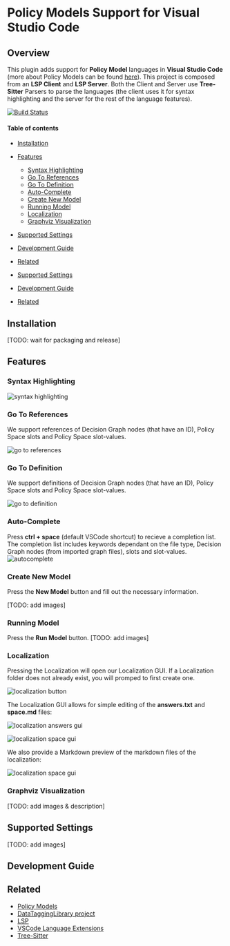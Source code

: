 # Policy Models Support for Visual Studio Code <!-- omit in toc -->

## Overview <!-- omit in toc -->

This plugin adds support for **Policy Model** languages in **Visual Studio Code** (more about Policy Models can be found [here](https://datatagginglibrary.readthedocs.io/en/latest/index.html#)).
This project is composed from an **LSP Client** and **LSP Server**.
Both the Client and Server use **Tree-Sitter** Parsers to parse the languages (the client uses it for syntax highlighting and the server for the rest of the language features).



[![Build Status](https://travis-ci.org/wolfj123/PolicyModelsPlugin.svg?branch=master)](https://travis-ci.org/wolfj123/PolicyModelsPlugin)

#### Table of contents  <!-- omit in toc -->

- [Installation](#installation)
- [Features](#features)
	- [Syntax Highlighting](#syntax-highlighting)
	- [Go To References](#go-to-references)
	- [Go To Definition](#go-to-definition)
	- [Auto-Complete](#auto-complete)
	- [Create New Model](#create-new-model)
	- [Running Model](#running-model)
	- [Localization](#localization)
	- [Graphviz Visualization](#graphviz-visualization)
- [Supported Settings](#supported-settings)
- [Development Guide](#development-guide)
- [Related](#related)

- [Supported Settings](#supported-settings)
- [Development Guide](#development-guide)
- [Related](#related)


## Installation
[TODO: wait for packaging and release]

## Features
### Syntax Highlighting
![syntax highlighting](./docs/images/syntax_highlighting.png)

### Go To References
We support references of Decision Graph nodes (that have an ID), Policy Space slots and Policy Space slot-values.
 
![go to references](./docs/images/references.gif)

### Go To Definition
We support definitions of Decision Graph nodes (that have an ID), Policy Space slots and Policy Space slot-values.
 
![go to definition](./docs/images/definition.gif)

### Auto-Complete
Press **ctrl + space** (default VSCode shortcut) to recieve a completion list. The completion list includes keywords dependant on the file type, Decision Graph nodes (from imported graph files), slots and slot-values.
![autocomplete](./docs/images/autocomplete.png)

### Create New Model
Press the **New Model** button and fill out the necessary information.

[TODO: add images]

### Running Model
Press the **Run Model** button.
[TODO: add images]

### Localization

Pressing the Localization will open our Localization GUI.
If a Localization folder does not already exist, you will promped to first create one.

![localization button](./docs/images/localization_button.png)

The Localization GUI allows for simple editing of the **answers.txt** and **space.md** files:

![localization answers gui](./docs/images/localization_gui.gif)

![localization space gui](./docs/images/localization_space_file.png)


We also provide a Markdown preview of the markdown files of the localization:

![localization space gui](./docs/images/localization_markdown_preview.png)


### Graphviz Visualization
[TODO: add images & description]

## Supported Settings
[TODO: add images]

## Development Guide

## Related

- [Policy Models](https://datatagginglibrary.readthedocs.io/en/latest/index.html#)
- [DataTaggingLibrary project](https://github.com/IQSS/DataTaggingLibrary)
- [LSP](https://microsoft.github.io/language-server-protocol/overviews/lsp/overview/)
- [VSCode Language Extensions](https://code.visualstudio.com/api/language-extensions/overview)
- [Tree-Sitter](http://tree-sitter.github.io/tree-sitter/)